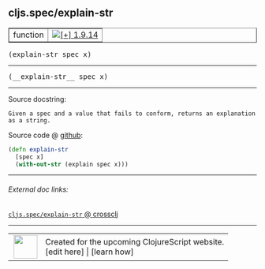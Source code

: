 ## cljs.spec/explain-str



 <table border="1">
<tr>
<td>function</td>
<td><a href="https://github.com/cljsinfo/cljs-api-docs/tree/1.9.14"><img valign="middle" alt="[+] 1.9.14" title="Added in 1.9.14" src="https://img.shields.io/badge/+-1.9.14-lightgrey.svg"></a> </td>
</tr>
</table>

<samp>(explain-str spec x)</samp><br>

---

 <samp>
(__explain-str__ spec x)<br>
</samp>

---





Source docstring:

```
Given a spec and a value that fails to conform, returns an explanation as a string.
```


Source code @ [github]():

```clj
(defn explain-str
  [spec x]
  (with-out-str (explain spec x)))
```

<!--
Repo - tag - source tree - lines:

 <pre>

</pre>

-->

---



###### External doc links:

[`cljs.spec/explain-str` @ crossclj](http://crossclj.info/fun/cljs.spec.cljs/explain-str.html)<br>

---

 <table>
<tr><td>
<img valign="middle" align="right" width="48px" src="http://i.imgur.com/Hi20huC.png">
</td><td>
Created for the upcoming ClojureScript website.<br>
[edit here] | [learn how]
</td></tr></table>

[edit here]:https://github.com/cljsinfo/cljs-api-docs/blob/master/cljsdoc/cljs.spec/explain-str.cljsdoc
[learn how]:https://github.com/cljsinfo/cljs-api-docs/wiki/cljsdoc-files

<!--

This information was too distracting to show to readers, but I'll leave it
commented here since it is helpful to:

- pretty-print the data used to generate this document
- and show how to retrieve that data



The API data for this symbol:

```clj
{:ns "cljs.spec",
 :name "explain-str",
 :signature ["[spec x]"],
 :name-encode "explain-str",
 :history [["+" "1.9.14"]],
 :type "function",
 :full-name-encode "cljs.spec/explain-str",
 :source {:code "(defn explain-str\n  [spec x]\n  (with-out-str (explain spec x)))",
          :title "Source code",
          :repo "clojurescript",
          :tag "r1.9.36",
          :filename "src/main/cljs/cljs/spec.cljs",
          :lines [195 198],
          :url "https://github.com/clojure/clojurescript/blob/r1.9.36/src/main/cljs/cljs/spec.cljs#L195-L198"},
 :usage ["(explain-str spec x)"],
 :full-name "cljs.spec/explain-str",
 :docstring "Given a spec and a value that fails to conform, returns an explanation as a string.",
 :cljsdoc-url "https://github.com/cljsinfo/cljs-api-docs/blob/master/cljsdoc/cljs.spec/explain-str.cljsdoc"}

```

Retrieve the API data for this symbol:

```clj
;; from Clojure REPL
(require '[clojure.edn :as edn])
(-> (slurp "https://raw.githubusercontent.com/cljsinfo/cljs-api-docs/catalog/cljs-api.edn")
    (edn/read-string)
    (get-in [:symbols "cljs.spec/explain-str"]))
```

-->

